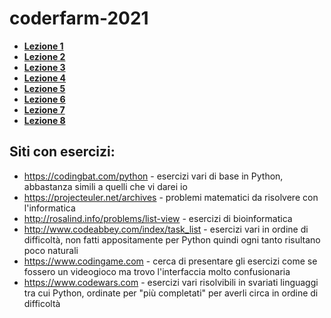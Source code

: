 # coderfarm-2021

- **[Lezione 1](/Lezione%2001)**
- **[Lezione 2](/Lezione%2002)**
- **[Lezione 3](/Lezione%2003)**
- **[Lezione 4](/Lezione%2004)**
- **[Lezione 5](/Lezione%2005)**
- **[Lezione 6](/Lezione%2006)**
- **[Lezione 7](/Lezione%2007)**
- **[Lezione 8](/Lezione%2008)**

## Siti con esercizi:
- https://codingbat.com/python - esercizi vari di base in Python, abbastanza simili a quelli che vi darei io
- https://projecteuler.net/archives - problemi matematici da risolvere con l'informatica
- http://rosalind.info/problems/list-view - esercizi di bioinformatica
- http://www.codeabbey.com/index/task_list - esercizi vari in ordine di difficoltà, non fatti appositamente per Python quindi ogni tanto risultano poco naturali
- https://www.codingame.com - cerca di presentare gli esercizi come se fossero un videogioco ma trovo l'interfaccia molto confusionaria
- https://www.codewars.com - esercizi vari risolvibili in svariati linguaggi tra cui Python, ordinate per "più completati" per averli circa in ordine di difficoltà
